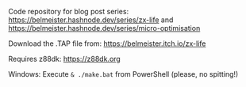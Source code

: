 Code repository for blog post series: https://belmeister.hashnode.dev/series/zx-life and https://belmeister.hashnode.dev/series/micro-optimisation

Download the .TAP file from: https://belmeister.itch.io/zx-life

Requires z88dk: https://z88dk.org

Windows: Execute `& ./make.bat` from PowerShell (please, no spitting!)